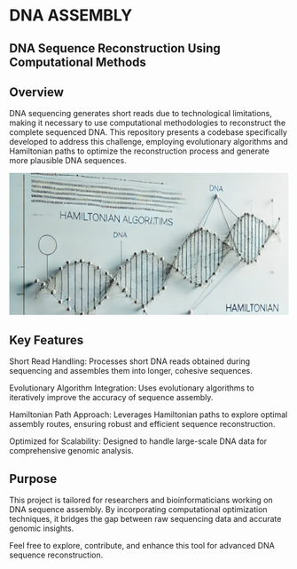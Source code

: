 # DNA ASSEMBLY
## DNA Sequence Reconstruction Using Computational Methods

## Overview
DNA sequencing generates short reads due to technological limitations, making it necessary to use computational methodologies to reconstruct the complete sequenced DNA. This repository presents a codebase specifically developed to address this challenge, employing evolutionary algorithms and Hamiltonian paths to optimize the reconstruction process and generate more plausible DNA sequences.

![alt text](<Image1.png>)

## Key Features

Short Read Handling: Processes short DNA reads obtained during sequencing and assembles them into longer, cohesive sequences.

Evolutionary Algorithm Integration: Uses evolutionary algorithms to iteratively improve the accuracy of sequence assembly.

Hamiltonian Path Approach: Leverages Hamiltonian paths to explore optimal assembly routes, ensuring robust and efficient sequence reconstruction.

Optimized for Scalability: Designed to handle large-scale DNA data for comprehensive genomic analysis.

## Purpose
This project is tailored for researchers and bioinformaticians working on DNA sequence assembly. By incorporating computational optimization techniques, it bridges the gap between raw sequencing data and accurate genomic insights.

Feel free to explore, contribute, and enhance this tool for advanced DNA sequence reconstruction.
